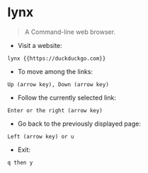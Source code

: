# lynx

> A Command-line web browser.

- Visit a website:

`lynx {{https://duckduckgo.com}}`

- To move among the links:

`Up (arrow key), Down (arrow key)`

- Follow the currently selected link:

`Enter or the right (arrow key)`

- Go back to the previously displayed page:

`Left (arrow key) or u`

- Exit:

`q then y`
